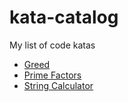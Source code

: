 kata-catalog
============

My list of code katas

- [Greed](katas/greed.md)
- [Prime Factors](katas/Prime%20Factors.md)
- [String Calculator](katas/String%20Calculator.md)


